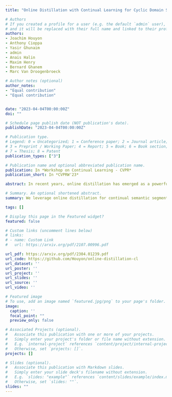 ```yaml
---
title: "Online Distillation with Continual Learning for Cyclic Domain Shifts"

# Authors
# If you created a profile for a user (e.g. the default `admin` user), write the username (folder name) here 
# and it will be replaced with their full name and linked to their profile.
authors:
- Joachim Houyon
- Anthony Cioppa
- Yasir Ghunaim
- admin
- Anais Halin
- Maxim Henry
- Bernard Ghanem
- Marc Van Droogenbroeck

# Author notes (optional)
author_notes: 
- "Equal contribution"
- "Equal contribution"


date: "2023-04-04T00:00:00Z"
doi: ""

# Schedule page publish date (NOT publication's date).
publishDate: "2023-04-04T00:00:00Z"

# Publication type.
# Legend: 0 = Uncategorized; 1 = Conference paper; 2 = Journal article;
# 3 = Preprint / Working Paper; 4 = Report; 5 = Book; 6 = Book section;
# 7 = Thesis; 8 = Patent
publication_types: ["3"]

# Publication name and optional abbreviated publication name.
publication: In *Workshop on Continual Learning - CVPR*
publication_short: In *CVPRW'23*

abstract: In recent years, online distillation has emerged as a powerful technique for adapting real-time deep neural networks on the fly using a slow, but accurate teacher model. However, a major challenge in online distillation is catastrophic forgetting when the domain shifts, which occurs when the student model is updated with data from the new domain and forgets previously learned knowledge. In this paper, we propose a solution to this issue by leveraging the power of continual learning methods to reduce the impact of domain shifts. Specifically, we integrate several state-of-theart continual learning methods in the context of online distillation and demonstrate their effectiveness in reducing catastrophic forgetting. Furthermore, we provide a detailed analysis of our proposed solution in the case of cyclic domain shifts. Our experimental results demonstrate the efficacy of our approach in improving the robustness and accuracy of online distillation, with potential applications in domains such as video surveillance or autonomous driving. Overall, our work represents an important step forward in the field of online distillation and continual learning, with the potential to significantly impact real-world applications.

# Summary. An optional shortened abstract.
summary: We leverage online distillation for continual semantic segmentation with cyclic domain shifts.

tags: []

# Display this page in the Featured widget?
featured: false

# Custom links (uncomment lines below)
# links:
# - name: Custom Link
#   url: https://arxiv.org/pdf/2107.00996.pdf

url_pdf: https://arxiv.org/pdf/2304.01239.pdf
url_code: https://github.com/Houyon/online-distillation-cl
url_dataset: ''
url_poster: ''
url_project: ''
url_slides: ''
url_source: ''
url_video: ''

# Featured image
# To use, add an image named `featured.jpg/png` to your page's folder. 
image:
  caption: ''
  focal_point: ""
  preview_only: false

# Associated Projects (optional).
#   Associate this publication with one or more of your projects.
#   Simply enter your project's folder or file name without extension.
#   E.g. `internal-project` references `content/project/internal-project/index.md`.
#   Otherwise, set `projects: []`.
projects: []

# Slides (optional).
#   Associate this publication with Markdown slides.
#   Simply enter your slide deck's filename without extension.
#   E.g. `slides: "example"` references `content/slides/example/index.md`.
#   Otherwise, set `slides: ""`.
slides: ""
---
```



